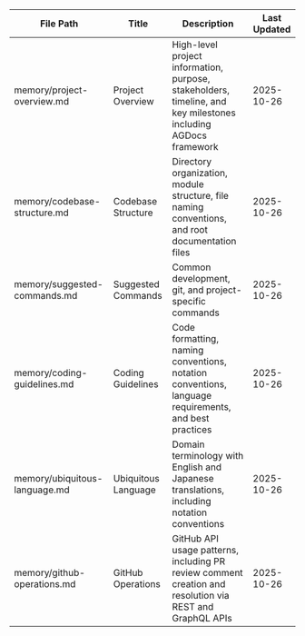 | File Path | Title | Description | Last Updated |
|-----------|-------|-------------|--------------|
| memory/project-overview.md | Project Overview | High-level project information, purpose, stakeholders, timeline, and key milestones including AGDocs framework | 2025-10-26 |
| memory/codebase-structure.md | Codebase Structure | Directory organization, module structure, file naming conventions, and root documentation files | 2025-10-26 |
| memory/suggested-commands.md | Suggested Commands | Common development, git, and project-specific commands | 2025-10-26 |
| memory/coding-guidelines.md | Coding Guidelines | Code formatting, naming conventions, notation conventions, language requirements, and best practices | 2025-10-26 |
| memory/ubiquitous-language.md | Ubiquitous Language | Domain terminology with English and Japanese translations, including notation conventions | 2025-10-26 |
| memory/github-operations.md | GitHub Operations | GitHub API usage patterns, including PR review comment creation and resolution via REST and GraphQL APIs | 2025-10-26 |
